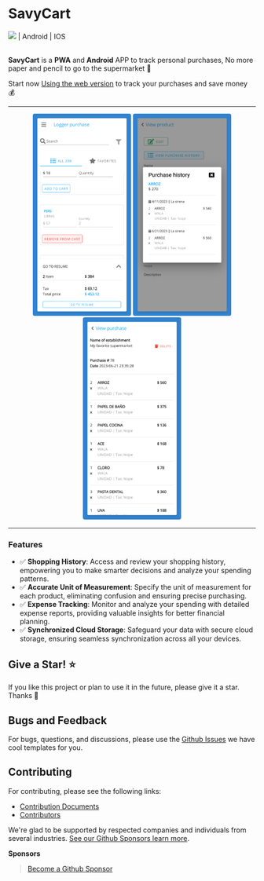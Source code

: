 # SavyCart 
<div>
<img src="https://user-images.githubusercontent.com/3104648/28351989-7f68389e-6c4b-11e7-9bf2-e9fcd4977e7a.png" width="30" style="display: inline"/>
| Android | IOS
</div>
<br />

**SavyCart** is a **PWA** and **Android** APP to track personal purchases, No more paper and pencil to go to the supermarket :department_store:

Start now [Using the web version](https://sheiley-shop.netlify.app/) to track your purchases and save money :moneybag: 

---
<p float="left" align="middle">
 <img src="./docs/demo/1.png" width="200" style="display: inline; border-radius: 4px"/>
 <img src="./docs/demo/2.png" width="200" style="display: inline; border-radius: 4px"/>
 <img src="./docs/demo/3.png" width="200" style="display: inline; border-radius: 4px"/>
</p>


---

### Features

- ✅ **Shopping History**: Access and review your shopping history, empowering you to make smarter decisions and analyze your spending patterns.
- ✅ **Accurate Unit of Measurement**: Specify the unit of measurement for each product, eliminating confusion and ensuring precise purchasing.
- ✅ **Expense Tracking**: Monitor and analyze your spending with detailed expense reports, providing valuable insights for better financial planning.
- ✅ **Synchronized Cloud Storage**: Safeguard your data with secure cloud storage, ensuring seamless synchronization across all your devices.

## Give a Star! ⭐

If you like this project or plan to use it in the future, please give it a star. Thanks 🙏

## Bugs and Feedback

For bugs, questions, and discussions, please use the [Github Issues](https://github.com/itsalb3rt/sheiley-shop-app/issues/new/choose) we have cool templates for you.

## Contributing

For contributing, please see the following links:

 - [Contribution Documents](./CONTRIBUTING.md)
 - [Contributors](https://github.com/itsalb3rt/sheiley-shop-app/contributors)

We're glad to be supported by respected companies and individuals from several industries. [See our Github Sponsors learn more](https://github.com/sponsors/itsalb3rt).

**Sponsors**



> [Become a Github Sponsor](https://github.com/sponsors/itsalb3rt)
